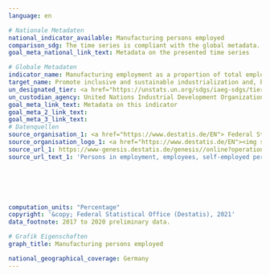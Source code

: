 ```yaml
---
language: en    

# Nationale Metadaten    
national_indicator_available: Manufacturing persons employed    
comparison_sdg: The time series is compliant with the global metadata.    
goal_meta_national_link_text: Metadata on the presented time series    

# Globale Metadaten    
indicator_name: Manufacturing employment as a proportion of total employment    
target_name: Promote inclusive and sustainable industrialization and, by 2030, significantly raise industry's share of employment and gross domestic product, in line with national circumstances, and double its share in least developed countries    
un_designated_tier: <a href="https://unstats.un.org/sdgs/iaeg-sdgs/tier-classification/" title="Click here for more information on the UN tier classification."  target="_blank">Tier I</a>    
un_custodian_agency: United Nations Industrial Development Organization (UNIDO)    
goal_meta_link_text: Metadata on this indicator    
goal_meta_2_link_text:     
goal_meta_3_link_text:         
# Datenquellen
source_organisation_1: <a href="https://www.destatis.de/EN"> Federal Statistical Office (Destatis) </a>
source_organisation_logo_1: <a href="https://www.destatis.de/EN"><img src="https://g205sdgs.github.io/sdg-indicators/public/OrgImgEn/destatis.png" alt="Logo destatis" style="height:60px; width:148px"/></a>
source_url_1: https://www-genesis.destatis.de/genesis//online?operation=table&code=13311-0001&bypass=true&language=en
source_url_text_1: 'Persons in employment, employees, self-employed persons and family workers (domestic concept): economic sections – GENESIS online 13311-0001'





    
computation_units: "Percentage"    
copyright: '&copy; Federal Statistical Office (Destatis), 2021'    
data_footnote: 2017 to 2020 preliminary data.    

# Grafik Eigenschaften    
graph_title: Manufacturing persons employed    

national_geographical_coverage: Germany    
---
```


<span></span>
